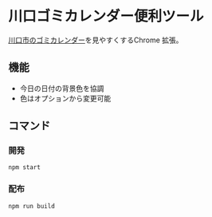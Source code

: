 # 川口ゴミカレンダー便利ツール
[川口市のゴミカレンダー](http://kawaguchi-gomimaru.jp/)を見やすくするChrome 拡張。

## 機能
 - 今日の日付の背景色を協調
 - 色はオプションから変更可能

## コマンド
### 開発
```
npm start
```

### 配布
```
npm run build
```